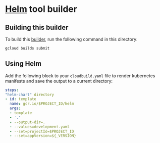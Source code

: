 # [Helm](https://docs.helm.sh/) tool builder

## Building this builder

To build this [builder](https://github.com/GoogleCloudPlatform/cloud-builders-community/tree/master/helm), run the following command in this directory:

```bash
gcloud builds submit
```

## Using Helm

Add the following block to your `cloudbuild.yaml` file to render kubernetes manifests and save the output to a current directory:

```yaml
steps:
"helm-chart" directory
- id: template
  name: gcr.io/$PROJECT_ID/helm
  args:
  - template
  - '.'
  - --output-dir=.
  - --values=development.yaml
  - --set=projectId=$PROJECT_ID
  - --set=appVersion=${_VERSION}
```
